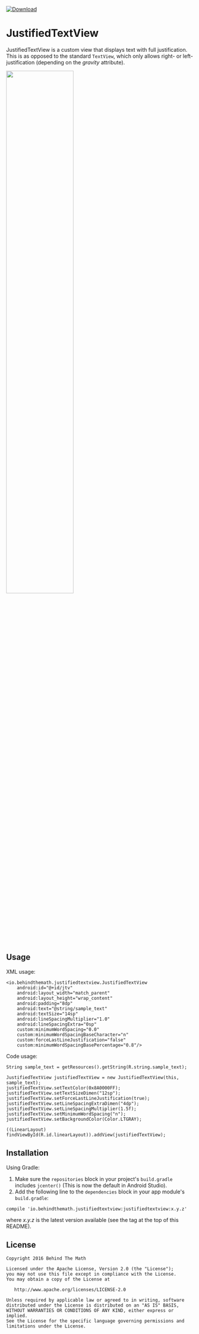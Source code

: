 [ ![Download](https://api.bintray.com/packages/behindthemath/maven/justifiedtextview/images/download.svg) ](https://bintray.com/behindthemath/maven/justifiedtextview/_latestVersion)

# JustifiedTextView
JustifiedTextView is a custom view that displays text with full justification. This is as opposed to the standard `TextView`, which only allows right- or left-justification (depending on the *gravity* attribute).

<img src="http://i.imgur.com/Jatiyjn.png" width="60%" />

## Usage
XML usage:
```
<io.behindthemath.justifiedtextview.JustifiedTextView
    android:id="@+id/jtv"
    android:layout_width="match_parent"
    android:layout_height="wrap_content"
    android:padding="8dp"
    android:text="@string/sample_text"
    android:textSize="14sp"
    android:lineSpacingMultiplier="1.0"
    android:lineSpacingExtra="0sp"
    custom:minimumWordSpacing="0.0"
    custom:minimumWordSpacingBaseCharacter="n"
    custom:forceLastLineJustification="false"
    custom:minimumWordSpacingBasePercentage="0.8"/>
```

Code usage:
```
String sample_text = getResources().getString(R.string.sample_text);

JustifiedTextView justifiedTextView = new JustifiedTextView(this, sample_text);
justifiedTextView.setTextColor(0x8A0000FF);
justifiedTextView.setTextSizeDimen("12sp");
justifiedTextView.setForceLastLineJustification(true);
justifiedTextView.setLineSpacingExtraDimen("4dp");
justifiedTextView.setLineSpacingMultiplier(1.5f);
justifiedTextView.setMinimumWordSpacing("n");
justifiedTextView.setBackgroundColor(Color.LTGRAY);

((LinearLayout) findViewById(R.id.linearLayout)).addView(justifiedTextView);
```

## Installation
Using Gradle:

1. Make sure the `repositories` block in your project's `build.gradle` includes `jcenter()` (This is now the default in Android Studio).  
2. Add the following line to the `dependencies` block in your app module's `build.gradle`:

  ```
compile 'io.behindthemath.justifiedtextview:justifiedtextview:x.y.z'
  ```
where *x.y.z* is the latest version available (see the tag at the top of this README).

## License

    Copyright 2016 Behind The Math

    Licensed under the Apache License, Version 2.0 (the "License");
    you may not use this file except in compliance with the License.
    You may obtain a copy of the License at

       http://www.apache.org/licenses/LICENSE-2.0

    Unless required by applicable law or agreed to in writing, software
    distributed under the License is distributed on an "AS IS" BASIS,
    WITHOUT WARRANTIES OR CONDITIONS OF ANY KIND, either express or implied.
    See the License for the specific language governing permissions and
    limitations under the License.